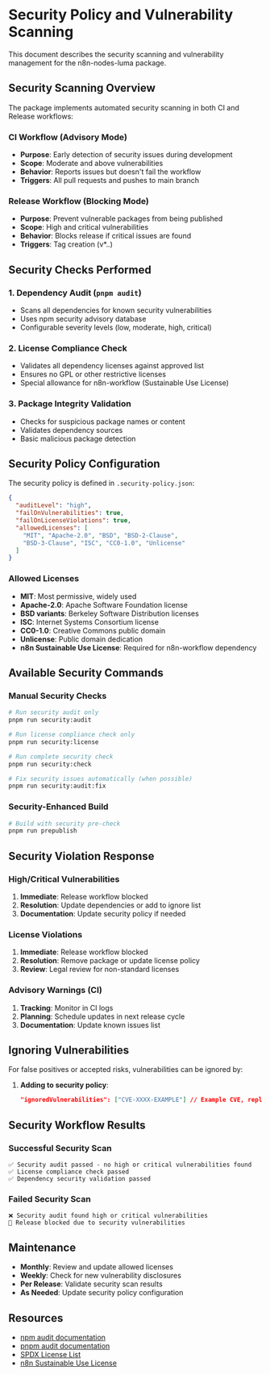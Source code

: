 # Security Policy and Vulnerability Scanning

This document describes the security scanning and vulnerability management for the n8n-nodes-luma package.

## Security Scanning Overview

The package implements automated security scanning in both CI and Release workflows:

### CI Workflow (Advisory Mode)
- **Purpose**: Early detection of security issues during development
- **Scope**: Moderate and above vulnerabilities 
- **Behavior**: Reports issues but doesn't fail the workflow
- **Triggers**: All pull requests and pushes to main branch

### Release Workflow (Blocking Mode)
- **Purpose**: Prevent vulnerable packages from being published
- **Scope**: High and critical vulnerabilities
- **Behavior**: Blocks release if critical issues are found
- **Triggers**: Tag creation (v*.*.*)

## Security Checks Performed

### 1. Dependency Audit (`pnpm audit`)
- Scans all dependencies for known security vulnerabilities
- Uses npm security advisory database
- Configurable severity levels (low, moderate, high, critical)

### 2. License Compliance Check
- Validates all dependency licenses against approved list
- Ensures no GPL or other restrictive licenses
- Special allowance for n8n-workflow (Sustainable Use License)

### 3. Package Integrity Validation
- Checks for suspicious package names or content
- Validates dependency sources
- Basic malicious package detection

## Security Policy Configuration

The security policy is defined in `.security-policy.json`:

```json
{
  "auditLevel": "high",
  "failOnVulnerabilities": true,
  "failOnLicenseViolations": true,
  "allowedLicenses": [
    "MIT", "Apache-2.0", "BSD", "BSD-2-Clause", 
    "BSD-3-Clause", "ISC", "CC0-1.0", "Unlicense"
  ]
}
```

### Allowed Licenses
- **MIT**: Most permissive, widely used
- **Apache-2.0**: Apache Software Foundation license
- **BSD variants**: Berkeley Software Distribution licenses
- **ISC**: Internet Systems Consortium license
- **CC0-1.0**: Creative Commons public domain
- **Unlicense**: Public domain dedication
- **n8n Sustainable Use License**: Required for n8n-workflow dependency

## Available Security Commands

### Manual Security Checks
```bash
# Run security audit only
pnpm run security:audit

# Run license compliance check only  
pnpm run security:license

# Run complete security check
pnpm run security:check

# Fix security issues automatically (when possible)
pnpm run security:audit:fix
```

### Security-Enhanced Build
```bash
# Build with security pre-check
pnpm run prepublish
```

## Security Violation Response

### High/Critical Vulnerabilities
1. **Immediate**: Release workflow blocked
2. **Resolution**: Update dependencies or add to ignore list
3. **Documentation**: Update security policy if needed

### License Violations
1. **Immediate**: Release workflow blocked
2. **Resolution**: Remove package or update license policy
3. **Review**: Legal review for non-standard licenses

### Advisory Warnings (CI)
1. **Tracking**: Monitor in CI logs
2. **Planning**: Schedule updates in next release cycle
3. **Documentation**: Update known issues list

## Ignoring Vulnerabilities

For false positives or accepted risks, vulnerabilities can be ignored by:

1. **Adding to security policy**:
   ```json
   "ignoredVulnerabilities": ["CVE-XXXX-EXAMPLE"] // Example CVE, replace with real CVE as needed
   ```

## Security Workflow Results

### Successful Security Scan
```
✅ Security audit passed - no high or critical vulnerabilities found
✅ License compliance check passed
✅ Dependency security validation passed
```

### Failed Security Scan
```
❌ Security audit found high or critical vulnerabilities
🚫 Release blocked due to security vulnerabilities
```

## Maintenance

- **Monthly**: Review and update allowed licenses
- **Weekly**: Check for new vulnerability disclosures
- **Per Release**: Validate security scan results
- **As Needed**: Update security policy configuration

## Resources

- [npm audit documentation](https://docs.npmjs.com/cli/v8/commands/npm-audit)
- [pnpm audit documentation](https://pnpm.io/cli/audit)
- [SPDX License List](https://spdx.org/licenses/)
- [n8n Sustainable Use License](https://github.com/n8n-io/n8n/blob/master/LICENSE.md)